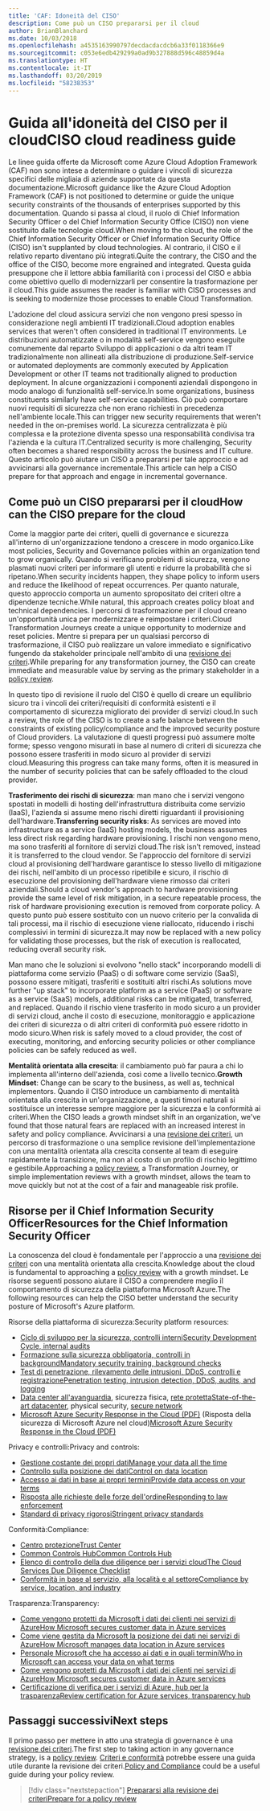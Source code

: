 ```yaml
---
title: 'CAF: Idoneità del CISO'
description: Come può un CISO prepararsi per il cloud
author: BrianBlanchard
ms.date: 10/03/2018
ms.openlocfilehash: a4535163990797decdacdacdcb6a33f0118366e9
ms.sourcegitcommit: c053e6edb429299a0ad9b327888d596c48859d4a
ms.translationtype: HT
ms.contentlocale: it-IT
ms.lasthandoff: 03/20/2019
ms.locfileid: "58238353"
---
```

# <a name="ciso-cloud-readiness-guide"></a><span data-ttu-id="8ee46-103">Guida all'idoneità del CISO per il cloud</span><span class="sxs-lookup"><span data-stu-id="8ee46-103">CISO cloud readiness guide</span></span>

<span data-ttu-id="8ee46-104">Le linee guida offerte da Microsoft come Azure Cloud Adoption Framework (CAF) non sono intese a determinare o guidare i vincoli di sicurezza specifici delle migliaia di aziende supportate da questa documentazione.</span><span class="sxs-lookup"><span data-stu-id="8ee46-104">Microsoft guidance like the Azure Cloud Adoption Framework (CAF) is not positioned to determine or guide the unique security constraints of the thousands of enterprises supported by this documentation.</span></span> <span data-ttu-id="8ee46-105">Quando si passa al cloud, il ruolo di Chief Information Security Officer o del Chief Information Security Office (CISO) non viene sostituito dalle tecnologie cloud.</span><span class="sxs-lookup"><span data-stu-id="8ee46-105">When moving to the cloud, the role of the Chief Information Security Officer or Chief Information Security Office (CISO) isn't supplanted by cloud technologies.</span></span> <span data-ttu-id="8ee46-106">Al contrario, il CISO e il relativo reparto diventano più integrati.</span><span class="sxs-lookup"><span data-stu-id="8ee46-106">Quite the contrary, the CISO and the office of the CISO, become more engrained and integrated.</span></span> <span data-ttu-id="8ee46-107">Questa guida presuppone che il lettore abbia familiarità con i processi del CISO e abbia come obiettivo quello di modernizzarli per consentire la trasformazione per il cloud.</span><span class="sxs-lookup"><span data-stu-id="8ee46-107">This guide assumes the reader is familiar with CISO processes and is seeking to modernize those processes to enable Cloud Transformation.</span></span>

<span data-ttu-id="8ee46-108">L'adozione del cloud assicura servizi che non vengono presi spesso in considerazione negli ambienti IT tradizionali.</span><span class="sxs-lookup"><span data-stu-id="8ee46-108">Cloud adoption enables services that weren't often considered in traditional IT environments.</span></span> <span data-ttu-id="8ee46-109">Le distribuzioni automatizzate o in modalità self-service vengono eseguite comunemente dal reparto Sviluppo di applicazioni o da altri team IT tradizionalmente non allineati alla distribuzione di produzione.</span><span class="sxs-lookup"><span data-stu-id="8ee46-109">Self-service or automated deployments are commonly executed by Application Development or other IT teams not traditionally aligned to production deployment.</span></span> <span data-ttu-id="8ee46-110">In alcune organizzazioni i componenti aziendali dispongono in modo analogo di funzionalità self-service.</span><span class="sxs-lookup"><span data-stu-id="8ee46-110">In some organizations, business constituents similarly have self-service capabilities.</span></span> <span data-ttu-id="8ee46-111">Ciò può comportare nuovi requisiti di sicurezza che non erano richiesti in precedenza nell'ambiente locale.</span><span class="sxs-lookup"><span data-stu-id="8ee46-111">This can trigger new security requirements that weren't needed in the on-premises world.</span></span> <span data-ttu-id="8ee46-112">La sicurezza centralizzata è più complessa e la protezione diventa spesso una responsabilità condivisa tra l'azienda e la cultura IT.</span><span class="sxs-lookup"><span data-stu-id="8ee46-112">Centralized security is more challenging, Security often becomes a shared responsibility across the business and IT culture.</span></span> <span data-ttu-id="8ee46-113">Questo articolo può aiutare un CISO a prepararsi per tale approccio e ad avvicinarsi alla governance incrementale.</span><span class="sxs-lookup"><span data-stu-id="8ee46-113">This article can help a CISO prepare for that approach and engage in incremental governance.</span></span>

## <a name="how-can-the-ciso-prepare-for-the-cloud"></a><span data-ttu-id="8ee46-114">Come può un CISO prepararsi per il cloud</span><span class="sxs-lookup"><span data-stu-id="8ee46-114">How can the CISO prepare for the cloud</span></span>

<span data-ttu-id="8ee46-115">Come la maggior parte dei criteri, quelli di governance e sicurezza all'interno di un'organizzazione tendono a crescere in modo organico.</span><span class="sxs-lookup"><span data-stu-id="8ee46-115">Like most policies, Security and Governance policies within an organization tend to grow organically.</span></span> <span data-ttu-id="8ee46-116">Quando si verificano problemi di sicurezza, vengono plasmati nuovi criteri per informare gli utenti e ridurre la probabilità che si ripetano.</span><span class="sxs-lookup"><span data-stu-id="8ee46-116">When security incidents happen, they shape policy to inform users and reduce the likelihood of repeat occurrences.</span></span> <span data-ttu-id="8ee46-117">Per quanto naturale, questo approccio comporta un aumento spropositato dei criteri oltre a dipendenze tecniche.</span><span class="sxs-lookup"><span data-stu-id="8ee46-117">While natural, this approach creates policy bloat and technical dependencies.</span></span> <span data-ttu-id="8ee46-118">I percorsi di trasformazione per il cloud creano un'opportunità unica per modernizzare e reimpostare i criteri.</span><span class="sxs-lookup"><span data-stu-id="8ee46-118">Cloud Transformation Journeys create a unique opportunity to modernize and reset policies.</span></span> <span data-ttu-id="8ee46-119">Mentre si prepara per un qualsiasi percorso di trasformazione, il CISO può realizzare un valore immediato e significativo fungendo da stakeholder principale nell'ambito di una [revisione dei criteri](./what-is-a-cloud-policy-review.md).</span><span class="sxs-lookup"><span data-stu-id="8ee46-119">While preparing for any transformation journey, the CISO can create immediate and measurable value by serving as the primary stakeholder in a [policy review](./what-is-a-cloud-policy-review.md).</span></span>

<span data-ttu-id="8ee46-120">In questo tipo di revisione il ruolo del CISO è quello di creare un equilibrio sicuro tra i vincoli dei criteri/requisiti di conformità esistenti e il comportamento di sicurezza migliorato dei provider di servizi cloud.</span><span class="sxs-lookup"><span data-stu-id="8ee46-120">In such a review, the role of the CISO is to create a safe balance between the constraints of existing policy/compliance and the improved security posture of Cloud providers.</span></span> <span data-ttu-id="8ee46-121">La valutazione di questi progressi può assumere molte forme; spesso vengono misurati in base al numero di criteri di sicurezza che possono essere trasferiti in modo sicuro al provider di servizi cloud.</span><span class="sxs-lookup"><span data-stu-id="8ee46-121">Measuring this progress can take many forms, often it is measured in the number of security policies that can be safely offloaded to the cloud provider.</span></span>

<span data-ttu-id="8ee46-122">**Trasferimento dei rischi di sicurezza**: man mano che i servizi vengono spostati in modelli di hosting dell'infrastruttura distribuita come servizio (IaaS), l'azienda si assume meno rischi diretti riguardanti il provisioning dell'hardware.</span><span class="sxs-lookup"><span data-stu-id="8ee46-122">**Transferring security risks**: As services are moved into infrastructure as a service (IaaS) hosting models, the business assumes less direct risk regarding hardware provisioning.</span></span> <span data-ttu-id="8ee46-123">I rischi non vengono meno, ma sono trasferiti al fornitore di servizi cloud.</span><span class="sxs-lookup"><span data-stu-id="8ee46-123">The risk isn't removed, instead it is transferred to the cloud vendor.</span></span> <span data-ttu-id="8ee46-124">Se l'approccio del fornitore di servizi cloud al provisioning dell'hardware garantisce lo stesso livello di mitigazione dei rischi, nell'ambito di un processo ripetibile e sicuro, il rischio di esecuzione del provisioning dell'hardware viene rimosso dai criteri aziendali.</span><span class="sxs-lookup"><span data-stu-id="8ee46-124">Should a cloud vendor's approach to hardware provisioning provide the same level of risk mitigation, in a secure repeatable process, the risk of hardware provisioning execution is removed from corporate policy.</span></span> <span data-ttu-id="8ee46-125">A questo punto può essere sostituito con un nuovo criterio per la convalida di tali processi, ma il rischio di esecuzione viene riallocato, riducendo i rischi complessivi in termini di sicurezza.</span><span class="sxs-lookup"><span data-stu-id="8ee46-125">It may now be replaced with a new policy for validating those processes, but the risk of execution is reallocated, reducing overall security risk.</span></span>

<span data-ttu-id="8ee46-126">Man mano che le soluzioni si evolvono "nello stack" incorporando modelli di piattaforma come servizio (PaaS) o di software come servizio (SaaS), possono essere mitigati, trasferiti e sostituiti altri rischi.</span><span class="sxs-lookup"><span data-stu-id="8ee46-126">As solutions move further "up stack" to incorporate platform as a service (PaaS) or software as a service (SaaS) models, additional risks can be mitigated, transferred, and replaced.</span></span> <span data-ttu-id="8ee46-127">Quando il rischio viene trasferito in modo sicuro a un provider di servizi cloud, anche il costo di esecuzione, monitoraggio e applicazione dei criteri di sicurezza o di altri criteri di conformità può essere ridotto in modo sicuro.</span><span class="sxs-lookup"><span data-stu-id="8ee46-127">When risk is safely moved to a cloud provider, the cost of executing, monitoring, and enforcing security policies or other compliance policies can be safely reduced as well.</span></span>

<span data-ttu-id="8ee46-128">**Mentalità orientata alla crescita**: il cambiamento può far paura a chi lo implementa all'interno dell'azienda, così come a livello tecnico.</span><span class="sxs-lookup"><span data-stu-id="8ee46-128">**Growth Mindset**: Change can be scary to the business, as well as, technical implementors.</span></span> <span data-ttu-id="8ee46-129">Quando il CISO introduce un cambiamento di mentalità orientata alla crescita in un'organizzazione, a questi timori naturali si sostituisce un interesse sempre maggiore per la sicurezza e la conformità ai criteri.</span><span class="sxs-lookup"><span data-stu-id="8ee46-129">When the CISO leads a growth mindset shift in an organization, we've found that those natural fears are replaced with an increased interest in safety and policy compliance.</span></span> <span data-ttu-id="8ee46-130">Avvicinarsi a una [revisione dei criteri](./what-is-a-cloud-policy-review.md), un percorso di trasformazione o una semplice revisione dell'implementazione con una mentalità orientata alla crescita consente al team di eseguire rapidamente la transizione, ma non al costo di un profilo di rischio legittimo e gestibile.</span><span class="sxs-lookup"><span data-stu-id="8ee46-130">Approaching a [policy review](./what-is-a-cloud-policy-review.md), a Transformation Journey, or simple implementation reviews with a growth mindset, allows the team to move quickly but not at the cost of a fair and manageable risk profile.</span></span>

## <a name="resources-for-the-chief-information-security-officer"></a><span data-ttu-id="8ee46-131">Risorse per il Chief Information Security Officer</span><span class="sxs-lookup"><span data-stu-id="8ee46-131">Resources for the Chief Information Security Officer</span></span>

<span data-ttu-id="8ee46-132">La conoscenza del cloud è fondamentale per l'approccio a una [revisione dei criteri](./what-is-a-cloud-policy-review.md) con una mentalità orientata alla crescita.</span><span class="sxs-lookup"><span data-stu-id="8ee46-132">Knowledge about the cloud is fundamental to approaching a [policy review](./what-is-a-cloud-policy-review.md) with a growth mindset.</span></span> <span data-ttu-id="8ee46-133">Le risorse seguenti possono aiutare il CISO a comprendere meglio il comportamento di sicurezza della piattaforma Microsoft Azure.</span><span class="sxs-lookup"><span data-stu-id="8ee46-133">The following resources can help the CISO better understand the security posture of Microsoft's Azure platform.</span></span>

<span data-ttu-id="8ee46-134">Risorse della piattaforma di sicurezza:</span><span class="sxs-lookup"><span data-stu-id="8ee46-134">Security platform resources:</span></span>

* [<span data-ttu-id="8ee46-135">Ciclo di sviluppo per la sicurezza, controlli interni</span><span class="sxs-lookup"><span data-stu-id="8ee46-135">Security Development Cycle, internal audits</span></span>](https://www.microsoft.com/sdl/)
* [<span data-ttu-id="8ee46-136">Formazione sulla sicurezza obbligatoria, controlli in background</span><span class="sxs-lookup"><span data-stu-id="8ee46-136">Mandatory security training, background checks</span></span>](https://downloads.cloudsecurityalliance.org/star/self-assessment/StandardResponsetoRequestforInformationWindowsAzureSecurityPrivacy.docx)
* [<span data-ttu-id="8ee46-137">Test di penetrazione, rilevamento delle intrusioni, DDoS, controlli e registrazione</span><span class="sxs-lookup"><span data-stu-id="8ee46-137">Penetration testing, intrusion detection, DDoS, audits, and logging</span></span>](https://www.microsoft.com/trustcenter/Security/AuditingAndLogging)
* <span data-ttu-id="8ee46-138">[Data center all'avanguardia](https://www.microsoft.com/cloud-platform/global-datacenters), sicurezza fisica, [rete protetta](/azure/security/security-network-overview)</span><span class="sxs-lookup"><span data-stu-id="8ee46-138">[State-of-the-art datacenter](https://www.microsoft.com/cloud-platform/global-datacenters), physical security, [secure network](/azure/security/security-network-overview)</span></span>
* <span data-ttu-id="8ee46-139">[Microsoft Azure Security Response in the Cloud (PDF)](https://aka.ms/SecurityResponsePaper) (Risposta della sicurezza di Microsoft Azure nel cloud)</span><span class="sxs-lookup"><span data-stu-id="8ee46-139">[Microsoft Azure Security Response in the Cloud (PDF)](https://aka.ms/SecurityResponsePaper)</span></span>

<span data-ttu-id="8ee46-140">Privacy e controlli:</span><span class="sxs-lookup"><span data-stu-id="8ee46-140">Privacy and controls:</span></span>

* [<span data-ttu-id="8ee46-141">Gestione costante dei propri dati</span><span class="sxs-lookup"><span data-stu-id="8ee46-141">Manage your data all the time</span></span>](https://www.microsoft.com/trustcenter/Privacy/You-own-your-data)
* [<span data-ttu-id="8ee46-142">Controllo sulla posizione dei dati</span><span class="sxs-lookup"><span data-stu-id="8ee46-142">Control on data location</span></span>](https://www.microsoft.com/trustcenter/Privacy/Where-your-data-is-located)
* [<span data-ttu-id="8ee46-143">Accesso ai dati in base ai propri termini</span><span class="sxs-lookup"><span data-stu-id="8ee46-143">Provide data access on your terms</span></span>](https://www.microsoft.com/trustcenter/Privacy/Who-can-access-your-data-and-on-what-terms)
* [<span data-ttu-id="8ee46-144">Risposta alle richieste delle forze dell'ordine</span><span class="sxs-lookup"><span data-stu-id="8ee46-144">Responding to law enforcement</span></span>](https://www.microsoft.com/trustcenter/Privacy/Responding-to-govt-agency-requests-for-customer-data)
* [<span data-ttu-id="8ee46-145">Standard di privacy rigorosi</span><span class="sxs-lookup"><span data-stu-id="8ee46-145">Stringent privacy standards</span></span>](https://www.microsoft.com/TrustCenter/Privacy/We-set-and-adhere-to-stringent-standards)

<span data-ttu-id="8ee46-146">Conformità:</span><span class="sxs-lookup"><span data-stu-id="8ee46-146">Compliance:</span></span>

* [<span data-ttu-id="8ee46-147">Centro protezione</span><span class="sxs-lookup"><span data-stu-id="8ee46-147">Trust Center</span></span>](https://www.microsoft.com/trustcenter/default.aspx)
* [<span data-ttu-id="8ee46-148">Common Controls Hub</span><span class="sxs-lookup"><span data-stu-id="8ee46-148">Common Controls Hub</span></span>](https://www.microsoft.com/trustcenter/Common-Controls-Hub)
* [<span data-ttu-id="8ee46-149">Elenco di controllo della due diligence per i servizi cloud</span><span class="sxs-lookup"><span data-stu-id="8ee46-149">The Cloud Services Due Diligence Checklist</span></span>](https://www.microsoft.com/trustcenter/Compliance/Due-Diligence-Checklist)
* [<span data-ttu-id="8ee46-150">Conformità in base al servizio, alla località e al settore</span><span class="sxs-lookup"><span data-stu-id="8ee46-150">Compliance by service, location, and industry</span></span>](https://www.microsoft.com/trustcenter/Compliance/default.aspx)

<span data-ttu-id="8ee46-151">Trasparenza:</span><span class="sxs-lookup"><span data-stu-id="8ee46-151">Transparency:</span></span>

* [<span data-ttu-id="8ee46-152">Come vengono protetti da Microsoft i dati dei clienti nei servizi di Azure</span><span class="sxs-lookup"><span data-stu-id="8ee46-152">How Microsoft secures customer data in Azure services</span></span>](https://www.microsoft.com/trustcenter/Transparency/default.aspx)
* [<span data-ttu-id="8ee46-153">Come viene gestita da Microsoft la posizione dei dati nei servizi di Azure</span><span class="sxs-lookup"><span data-stu-id="8ee46-153">How Microsoft manages data location in Azure services</span></span>](https://azuredatacentermap.azurewebsites.net/)
* [<span data-ttu-id="8ee46-154">Personale Microsoft che ha accesso ai dati e in quali termini</span><span class="sxs-lookup"><span data-stu-id="8ee46-154">Who in Microsoft can access your data on what terms</span></span>](https://www.microsoft.com/trustcenter/Privacy/Who-can-access-your-data-and-on-what-terms)
* [<span data-ttu-id="8ee46-155">Come vengono protetti da Microsoft i dati dei clienti nei servizi di Azure</span><span class="sxs-lookup"><span data-stu-id="8ee46-155">How Microsoft secures customer data in Azure services</span></span>](https://www.microsoft.com/trustcenter/Transparency/default.aspx)
* [<span data-ttu-id="8ee46-156">Certificazione di verifica per i servizi di Azure, hub per la trasparenza</span><span class="sxs-lookup"><span data-stu-id="8ee46-156">Review certification for Azure services, transparency hub</span></span>](https://www.microsoft.com/trustcenter/Compliance/default.aspx)

## <a name="next-steps"></a><span data-ttu-id="8ee46-157">Passaggi successivi</span><span class="sxs-lookup"><span data-stu-id="8ee46-157">Next steps</span></span>

<span data-ttu-id="8ee46-158">Il primo passo per mettere in atto una strategia di governance è una [revisione dei criteri](./what-is-a-cloud-policy-review.md).</span><span class="sxs-lookup"><span data-stu-id="8ee46-158">The first step to taking action in any governance strategy, is a [policy review](./what-is-a-cloud-policy-review.md).</span></span> <span data-ttu-id="8ee46-159">[Criteri e conformità](./overview.md) potrebbe essere una guida utile durante la revisione dei criteri.</span><span class="sxs-lookup"><span data-stu-id="8ee46-159">[Policy and Compliance](./overview.md) could be a useful guide during your policy review.</span></span>

> [!div class="nextstepaction"]
> [<span data-ttu-id="8ee46-160">Prepararsi alla revisione dei criteri</span><span class="sxs-lookup"><span data-stu-id="8ee46-160">Prepare for a policy review</span></span>](./what-is-a-cloud-policy-review.md)